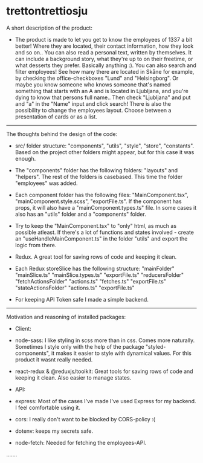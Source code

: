 # trettontrettiosju


A short description of the product:
* The product is made to let you get to know the employees of 1337 a bit better! Where they are located, their contact information, how they look and so on.. You can also read a personal text, written by themselves. It can include a background story, what they're up to on their freetime, or what desserts they prefer. Basically anything :).
You can also search and filter employees! See how many there are located in Skåne for example, by checking the office-checkboxes "Lund" and "Helsingborg". Or maybe you know someone who knows someone that's named something that starts with an A and is located in Ljubljana, and you're dying to know that persons full name.. Then check "Ljubljana" and put and "a" in the "Name" input and click search!
There is also the possibility to change the employees layout. Choose between a presentation of cards or as a list.

---

The thoughts behind the design of the code:
* src/ folder structure: "components", "utils", "style", "store", "constants". Based on the project other folders might appear, but for this case it was enough.
* The "components" folder has the following folders: "layouts" and "helpers". The rest of the folders is casebased. This time the folder "employees" was added.
* Each component folder has the following files: "MainComponent.tsx", "mainComponent.style.scss", "exportFile.ts". If the component has props, it will also have a "mainComponent.types.ts" file. In some cases it also has an "utils" folder and a "components" folder.
* Try to keep the "MainComponent.tsx" to "only" html, as much as possible atleast. If there's a lot of functions and states involved - create an "useHandleMainComponent.ts" in the folder "utils" and export the logic from there.

* Redux. A great tool for saving rows of code and keeping it clean.
* Each Redux storeSlice has the following structure: 
"mainFolder"
  "mainSlice.ts"
  "mainSlice.types.ts"
  "exportFile.ts"
  "reducersFolder"
    "fetchActionsFolder"
      "actions.ts"
      "fetches.ts"
      "exportFile.ts"
    "stateActionsFolder"
      "actions.ts"
      "exportFile.ts"

* For keeping API Token safe I made a simple backend.

---

Motivation and reasoning of installed packages:
* Client:
* node-sass: I like styling in scss more than in css. Comes more naturally. Sometimes I style only with the help of the package "styled-components", it makes it easier to style with dynamical values. For this product it wasnt really needed.
* react-redux & @reduxjs/toolkit: Great tools for saving rows of code and keeping it clean. Also easier to manage states.

* API:
* express: Most of the cases I've made I've used Express for my backend. I feel comfortable using it.
* cors: I really don't want to be blocked by CORS-policy :(
* dotenv: keeps my secrets safe.
* node-fetch: Needed for fetching the employees-API.


.......
